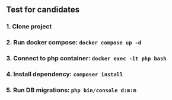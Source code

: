 ## Test for candidates 

### 1. Clone project
### 2. Run docker compose: `docker compose up -d`
### 3. Connect to php container: `docker exec -it php bash`
### 4. Install dependency: `composer install`
### 5. Run DB migrations: `php bin/console d:m:m`
